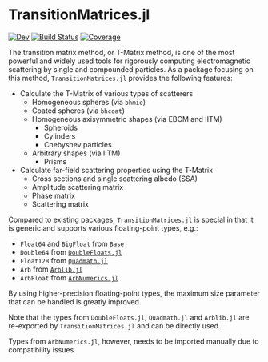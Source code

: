# TransitionMatrices.jl

[![Dev](https://img.shields.io/badge/docs-dev-blue.svg)](https://JuliaRemoteSensing.github.io/TransitionMatrices.jl/dev/)
[![Build Status](https://github.com/JuliaRemoteSensing/TransitionMatrices.jl/actions/workflows/CI.yml/badge.svg?branch=main)](https://github.com/JuliaRemoteSensing/TransitionMatrices.jl/actions/workflows/CI.yml?query=branch%3Amain)
[![Coverage](https://codecov.io/gh/JuliaRemoteSensing/TransitionMatrices.jl/branch/main/graph/badge.svg)](https://codecov.io/gh/JuliaRemoteSensing/TransitionMatrices.jl)

The transition matrix method, or T-Matrix method, is one of the most powerful and widely used tools for rigorously computing electromagnetic scattering by single and compounded particles. As a package focusing on this method, `TransitionMatrices.jl` provides the following features:

- Calculate the T-Matrix of various types of scatterers
  - Homogeneous spheres (via `bhmie`)
  - Coated spheres (via `bhcoat`)
  - Homogeneous axisymmetric shapes (via EBCM and IITM)
    - Spheroids
    - Cylinders
    - Chebyshev particles
  - Arbitrary shapes (via IITM)
    - Prisms
- Calculate far-field scattering properties using the T-Matrix
  - Cross sections and single scattering albedo (SSA)
  - Amplitude scattering matrix
  - Phase matrix
  - Scattering matrix

Compared to existing packages, `TransitionMatrices.jl` is special in that it is generic and supports various floating-point types, e.g.:

- `Float64` and `BigFloat` from [`Base`](https://docs.julialang.org/en/v1/base/)
- `Double64` from [`DoubleFloats.jl`](https://github.com/JuliaMath/DoubleFloats.jl)
- `Float128` from [`Quadmath.jl`](https://github.com/JuliaMath/Quadmath.jl)
- `Arb` from [`Arblib.jl`](https://github.com/kalmarek/Arblib.jl)
- `ArbFloat` from [`ArbNumerics.jl`](https://github.com/JeffreySarnoff/ArbNumerics.jl)

By using higher-precision floating-point types, the maximum size parameter that can be handled is greatly improved.

Note that the types from `DoubleFloats.jl`, `Quadmath.jl` and `Arblib.jl` are re-exported by `TransitionMatrices.jl` and can be directly used.

Types from `ArbNumerics.jl`, however, needs to be imported manually due to compatibility issues.
